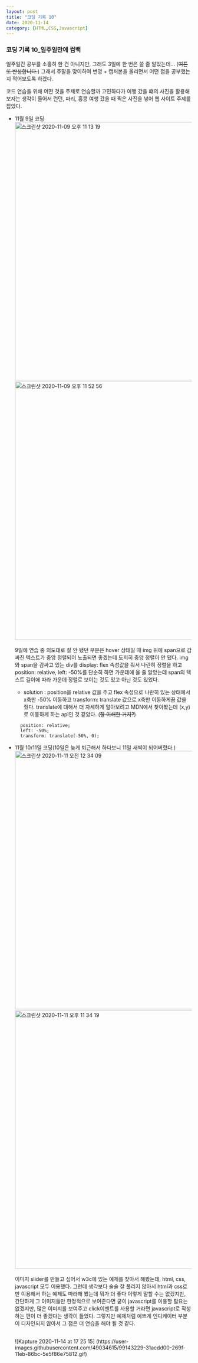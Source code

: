 ```yaml
---
layout: post
title: "코딩 기록 10"
date: 2020-11-14
category: [HTML,CSS,Javascript]
---
```


<h3>코딩 기록 10_일주일만에 컴백</h3>

일주일간 공부를 소홀히 한 건 아니지만, 그래도 3일에 한 번은 쓸 줄 알았는데... (<s>여튼 또 반성합니다.</s>) 그래서 주말을 맞이하여 변명 + 캡처본을 올리면서 어떤 점을 공부했는지 적어보도록 하겠다.

코드 연습을 위해 어떤 것을 주제로 연습할까 고민하다가 여행 갔을 떄의 사진을 활용해보자는 생각이 들어서 런던, 파리, 홍콩 여행 갔을 때 찍은 사진을 넣어 웹 사이트 주제를 잡았다.
<ul>
  <li>11월 9일 코딩<br>
  <img width="700" alt="스크린샷 2020-11-09 오후 11 13 19" src="https://user-images.githubusercontent.com/49034615/99142385-d6c3b780-2697-11eb-9432-399653a70920.png">
  <img width="700" alt="스크린샷 2020-11-09 오후 11 52 56" src="https://user-images.githubusercontent.com/49034615/99142386-d88d7b00-2697-11eb-8b56-18336a0c7bef.png">
  </li>

  9일에 연습 중 의도대로 잘 안 됐던 부분은 hover 상태일 때 img 위에 span으로 감싸진 텍스트가 중앙 정렬되어 노출되면 좋겠는데 도저히 중앙 정렬이 안 됐다. img와 span을 감싸고 있는 div를 display: flex 속성값을 줘서 
  나란히 정렬을 하고 position: relative, left: -50%를 단순히 하면 가운데에 올 줄 알았는데 span의 텍스트 길이에 따라 가운데 정렬로 보이는 것도 있고 아닌 것도 있었다.
  - solution : position을 relative 값을 주고 flex 속성으로 나란히 있는 상태에서 x축만 -50% 이동하고 transform: translate 값으로 x축만 이동하게끔 값을 줬다. translate에 대해서 더 자세하게 
  알아보려고 MDN에서 찾아봤는데 (x,y)로 이동하게 하는 api인 것 같았다. (<s>잘 이해한 거지?</s>)
  ```
    position: relative;
    left: -50%;
    transform: translate(-50%, 0);
  ```

  <li> 11월 10/11일 코딩(10일은 늦게 퇴근해서 하다보니 11일 새벽이 되어버렸다.)<br>
  <img width="700" alt="스크린샷 2020-11-11 오전 12 34 09" src="https://user-images.githubusercontent.com/49034615/99142905-aaf70080-269c-11eb-8505-67a3c1a80918.png">
  <img width="700" alt="스크린샷 2020-11-11 오후 11 34 19" src="https://user-images.githubusercontent.com/49034615/99142891-961a6d00-269c-11eb-845a-c4d995d74c73.png">
  </li>

  이미지 slider를 만들고 싶어서 w3c에 있는 예제를 찾아서 해봤는데, html, css, javascript 모두 이용했다. 그런데 생각보다 술술 잘 풀리지 않아서 html과 css로만 이용해서 하는 예제도 따라해 봤는데 
  뭐가 더 좋다 이렇게 말할 수는 없겠지만, 간단하게 그 이미지들만 한정적으로 보여준다면 굳이 javascript를 이용할 필요는 없겠지만, 많은 이미지를 보여주고 click이벤트를 사용할 거라면 javascript로
  작성하는 편이 더 좋겠다는 생각이 들었다. 그렇지만 예제처럼 예쁘게 인디케이터 부분이 디자인되지 않아서 그 점은 더 연습을 해야 될 것 같다.

  <br>
  ![Kapture 2020-11-14 at 17 25 15] (https://user-images.githubusercontent.com/49034615/99143229-31acdd00-269f-11eb-86bc-5e5f86e75812.gif)


</ul>

